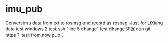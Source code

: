# imu_pub
Convert imu data from txt to rosmsg and record as rosbag.
Just for LiXiang data
test windows 2
test ssh  "line  5 change"
test change 凭据 can git https？
test from now pub；
